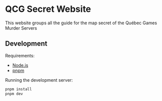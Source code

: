 # QCG Secret Website

This website groups all the guide for the map secret of the Québec Games Murder Servers

## Development

Requirements:

- [Node.js](https://nodejs.org/en/download/)
- [pnpm](https://pnpm.io/installation)

Running the development server:

```bash
pnpm install
pnpm dev
```
